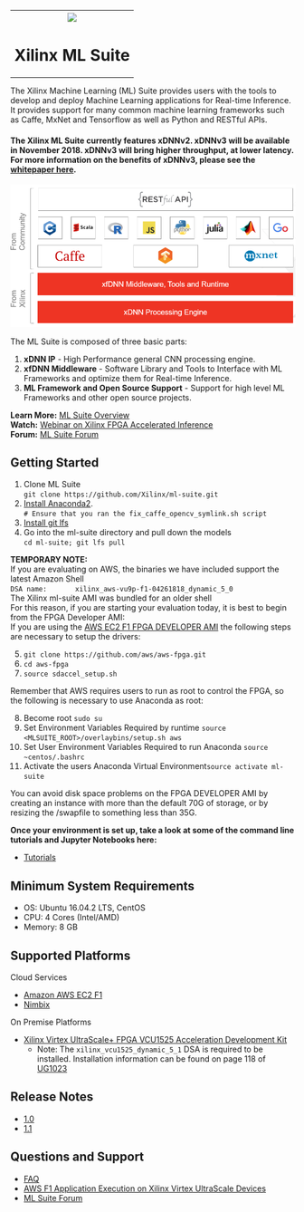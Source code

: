 <table style="width:100%">
<tr>
<th width="100%" colspan="6"><img src="https://www.xilinx.com/content/dam/xilinx/imgs/press/media-kits/corporate/xilinx-logo.png" width="30%"/><h1>Xilinx ML Suite</h2>
</th>
</table>

The Xilinx Machine Learning (ML) Suite provides users with the tools to develop and deploy Machine Learning applications for Real-time Inference. It provides support for many common machine learning frameworks such as Caffe, MxNet and Tensorflow as well as Python and RESTful APIs.  

#### The Xilinx ML Suite currently features xDNNv2. xDNNv3 will be available in November 2018. xDNNv3 will bring higher throughput, at lower latency. For more information on the benefits of xDNNv3, please see the [whitepaper here][]. 

![](docs/tutorials/img/stack.png)

The ML Suite is composed of three basic parts:
1. **xDNN IP** - High Performance general CNN processing engine.
2. **xfDNN Middleware** - Software Library and Tools to Interface with ML Frameworks and optimize them for Real-time Inference.
3. **ML Framework and Open Source Support**  - Support for high level ML Frameworks and other open source projects.

**Learn More:** [ML Suite Overview][]  
**Watch:** [Webinar on Xilinx FPGA Accelerated Inference][]   
**Forum:** [ML Suite Forum][]

## Getting Started
1. Clone ML Suite    
  `git clone https://github.com/Xilinx/ml-suite.git` 
2. [Install Anaconda2][].  
  `# Ensure that you ran the fix_caffe_opencv_symlink.sh script`  
3. [Install git lfs](https://github.com/git-lfs/git-lfs/wiki/Installation)
4. Go into the ml-suite directory and pull down the models  
  `cd ml-suite; git lfs pull`
   
**TEMPORARY NOTE:**  
If you are evaluating on AWS, the binaries we have included support the latest Amazon Shell  
`DSA name:       xilinx_aws-vu9p-f1-04261818_dynamic_5_0`  
The Xilinx ml-suite AMI was bundled for an older shell  
For this reason, if you are starting your evaluation today, it is best to begin from the FPGA Developer AMI:  
If you are using the [AWS EC2 F1 FPGA DEVELOPER AMI](https://aws.amazon.com/marketplace/pp/B06VVYBLZZ) the following steps are necessary to setup the drivers:  
  
5. `git clone https://github.com/aws/aws-fpga.git`  
6. `cd aws-fpga`  
7. `source sdaccel_setup.sh`   
  
Remember that AWS requires users to run as root to control the FPGA, so the following is necessary to use Anaconda as root:

8. Become root `sudo su` 
9. Set Environment Variables Required by runtime `source <MLSUITE_ROOT>/overlaybins/setup.sh aws`  
10. Set User Environment Variables Required to run Anaconda `source ~centos/.bashrc`  
11. Activate the users Anaconda Virtual Environment`source activate ml-suite`  
  
You can avoid disk space problems on the FPGA DEVELOPER AMI by creating an instance with more than the default 70G of storage, or by resizing the /swapfile to something less than 35G. 

**Once your environment is set up, take a look at some of the command line tutorials and Jupyter Notebooks here:**
- [Tutorials][]


## Minimum System Requirements
- OS: Ubuntu 16.04.2 LTS, CentOS
- CPU: 4 Cores (Intel/AMD)
- Memory: 8 GB

## Supported Platforms
Cloud Services
 - [Amazon AWS EC2 F1][]
 - [Nimbix](https://www.nimbix.net/xilinx/)

 On Premise Platforms
 - [Xilinx Virtex UltraScale+ FPGA VCU1525 Acceleration Development Kit][]
    - Note: The `xilinx_vcu1525_dynamic_5_1` DSA is required to be installed. Installation information can be found on page 118 of [UG1023][]


## Release Notes
 - [1.0][]
 - [1.1][]

## Questions and Support

- [FAQ][]
- [AWS F1 Application Execution on Xilinx Virtex UltraScale Devices][]
- [ML Suite Forum][]


[install Anaconda2]: docs/tutorials/anaconda.md
[models]: docs/tutorials/models.md
[Amazon AWS EC2 F1]: https://aws.amazon.com/marketplace/pp/B077FM2JNS
[Xilinx Virtex UltraScale+ FPGA VCU1525 Acceleration Development Kit]: https://www.xilinx.com/products/boards-and-kits/vcu1525-a.html
[AWS F1 Application Execution on Xilinx Virtex UltraScale Devices]: https://github.com/aws/aws-fpga/blob/master/SDAccel/README.md
[SDAccel Forums]: https://forums.xilinx.com/t5/SDAccel/bd-p/SDx
[Tutorials]: docs/tutorials/README.md
[1.0]: docs/release-notes/1.0.md
[1.1]: docs/release-notes/1.1.md
[UG1023]: https://www.xilinx.com/support/documentation/sw_manuals/xilinx2017_4/ug1023-sdaccel-user-guide.pdf
[FAQ]: docs/tutorials/faq.md
[ML Suite Overview]: docs/tutorials/ml-suite-overview.md
[Webinar on Xilinx FPGA Accelerated Inference]: https://event.on24.com/wcc/r/1625401/2D3B69878E21E0A3DA63B4CDB5531C23?partnerref=Mlsuite
[ML Suite Forum]: https://forums.xilinx.com/t5/Xilinx-ML-Suite/bd-p/ML 
[whitepaper here]: https://www.xilinx.com/support/documentation/white_papers/wp504-accel-dnns.pdf

